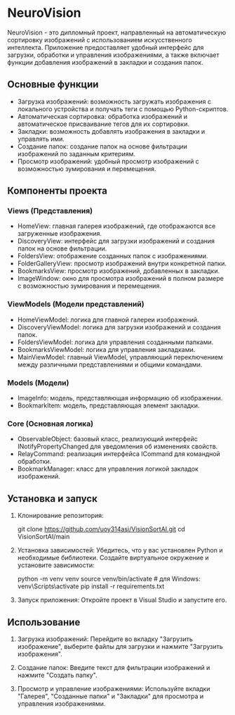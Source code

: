 # NeuroVision

NeuroVision - это дипломный проект, направленный на автоматическую сортировку изображений с использованием искусственного интеллекта. Приложение предоставляет удобный интерфейс для загрузки, обработки и управления изображениями, а также включает функции добавления изображений в закладки и создания папок.

## Основные функции

- Загрузка изображений: возможность загружать изображения с локального устройства и получать теги с помощью Python-скриптов.
- Автоматическая сортировка: обработка изображений и автоматическое присваивание тегов для их сортировки.
- Закладки: возможность добавлять изображения в закладки и управлять ими.
- Создание папок: создание папок на основе фильтрации изображений по заданным критериям.
- Просмотр изображений: удобный просмотр изображений с возможностью зумирования и перемещения.

## Компоненты проекта

### Views (Представления)

- HomeView: главная галерея изображений, где отображаются все загруженные изображения.
- DiscoveryView: интерфейс для загрузки изображений и создания папок на основе фильтрации.
- FoldersView: отображение созданных папок с изображениями.
- FolderGalleryView: просмотр изображений внутри конкретной папки.
- BookmarksView: просмотр изображений, добавленных в закладки.
- ImageWindow: окно для просмотра изображений в полном размере с возможностью зумирования и перемещения.

### ViewModels (Модели представлений)

- HomeViewModel: логика для главной галереи изображений.
- DiscoveryViewModel: логика для загрузки изображений и создания папок.
- FoldersViewModel: логика для управления созданными папками.
- BookmarksViewModel: логика для управления закладками.
- MainViewModel: главный ViewModel, управляющий переключением между различными представлениями и общими командами.

### Models (Модели)

- ImageInfo: модель, представляющая информацию об изображении.
- BookmarkItem: модель, представляющая элемент закладки.

### Core (Основная логика)

- ObservableObject: базовый класс, реализующий интерфейс INotifyPropertyChanged для уведомления об изменениях свойств.
- RelayCommand: реализация интерфейса ICommand для командной обработки.
- BookmarkManager: класс для управления логикой закладок изображений.

## Установка и запуск

1. Клонирование репозитория:
   
   git clone https://github.com/uoy314asi/VisionSortAI.git
   cd VisionSortAI/main
   

2. Установка зависимостей:
   Убедитесь, что у вас установлен Python и необходимые библиотеки. Создайте виртуальное окружение и установите зависимости:
   
   python -m venv venv
   source venv/bin/activate # для Windows: venv\Scripts\activate
   pip install -r requirements.txt
   

3. Запуск приложения:
   Откройте проект в Visual Studio и запустите его.

## Использование

1. Загрузка изображений:
   Перейдите во вкладку "Загрузить изображение", выберите файлы для загрузки и нажмите "Загрузить изображения".

2. Создание папок:
   Введите текст для фильтрации изображений и нажмите "Создать папку".

3. Просмотр и управление изображениями:
   Используйте вкладки "Галерея", "Созданные папки" и "Закладки" для просмотра и управления изображениями.
